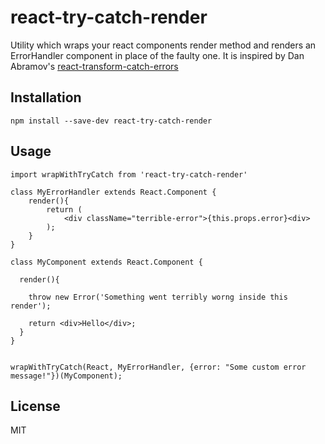 # react-try-catch-render

Utility which wraps your react components render method and renders an ErrorHandler component in place of the faulty one. 
It is inspired by Dan Abramov's [react-transform-catch-errors](https://github.com/gaearon/react-transform-catch-errors)

## Installation

```
npm install --save-dev react-try-catch-render
```


## Usage

```
import wrapWithTryCatch from 'react-try-catch-render'

class MyErrorHandler extends React.Component {
    render(){
        return (
            <div className="terrible-error">{this.props.error}<div>
        );
    }
}

class MyComponent extends React.Component {
  
  render(){
  
    throw new Error('Something went terribly worng inside this render');
    
    return <div>Hello</div>;
  }
}


wrapWithTryCatch(React, MyErrorHandler, {error: "Some custom error message!"})(MyComponent);
```

## License

MIT